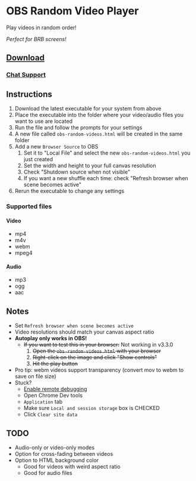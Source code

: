 # OBS Random Video Player

Play videos in random order!

_Perfect for BRB screens!_

## [Download](https://github.com/UpDownLeftDie/obs-random-videos/releases/latest)

### [Chat Support](https://www.guilded.gg/i/pWrnl1qk?cid=377fa0a0-d505-4616-92cc-00d1d9f4e925&intent=forum)

## Instructions

1. Download the latest executable for your system from above
2. Place the executable into the folder where your video/audio files you want to use are located
3. Run the file and follow the prompts for your settings
4. A new file called `obs-random-videos.html` will be created in the same folder
5. Add a new `Browser Source` to OBS
   1. Set it to "Local File" and select the new `obs-random-videos.html` you just created
   2. Set the width and height to your full canvas resolution
   3. Check "Shutdown source when not visible"
   4. If you want a new shuffle each time: check "Refresh browser when scene becomes active"
6. Rerun the executable to change any settings

### Supported files

#### Video

- mp4
- m4v
- webm
- mpeg4

#### Audio

- mp3
- ogg
- aac

## Notes

- Set `Refresh browser when scene becomes active`
- Video resolutions should match your canvas aspect ratio
- **Autoplay only works in OBS!**
  - ~~If you want to test this in your browser:~~ Not working in v3.3.0
    1. ~~Open the `obs-random-videos.html` with your browser~~
    2. ~~Right-click on the image and click "Show controls"~~
    3. ~~Hit the play button~~
- Pro tip: webm videos support transparency (convert mov to webm to save on file size)
- Stuck?
  - [Enable remote debugging](https://github.com/crowbartools/Firebot/wiki/Troubleshooting-Firebot-Overlay-issues-in-OBS-Studio)
  - Open Chrome Dev tools
  - `Application` tab
  - Make sure `Local and session storage` box is CHECKED
  - Click `Clear site data`

## TODO

- Audio-only or video-only modes
- Option for cross-fading between videos
- Option to HTML background color
  - Good for videos with weird aspect ratio
  - Good for audio files
